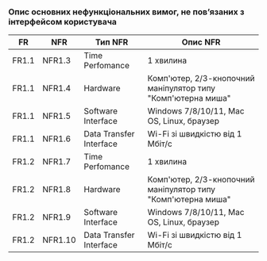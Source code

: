 ### Опис основних нефункціональних вимог, не пов’язаних з інтерфейсом користувача
|FR|NFR|Тип NFR|Опис NFR|
|-----|------|--------------------|---------------|
|FR1.1|NFR1.3|Time Perfomance|1 хвилина|
|FR1.1|NFR1.4|Hardware|Комп'ютер, 2/3-кнопочний маніпулятор типу "Комп'ютерна миша"|
|FR1.1|NFR1.5|Software Interface|Windows 7/8/10/11, Mac OS, Linux, браузер|
|FR1.1|NFR1.6|Data Transfer Interface|Wi-Fi зі швидкістю від 1 Мбіт/с|
|FR1.2|NFR1.7|Time Perfomance|1 хвилина|
|FR1.2|NFR1.8|Hardware|Комп'ютер, 2/3-кнопочний маніпулятор типу "Комп'ютерна миша"|
|FR1.2|NFR1.9|Software Interface|Windows 7/8/10/11, Mac OS, Linux, браузер|
|FR1.2|NFR1.10|Data Transfer Interface|Wi-Fi зі швидкістю від 1 Мбіт/с|






